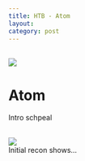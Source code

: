 ```yaml
---
title: HTB - Atom
layout: 
category: post
---
```


<br/>
<img src="../assets/img/htb/easy/Atom/title-card.png">
<br/>

# Atom
Intro schpeal


<br/>
<img src="../assets/img/htb/easy/Atom/nmap.png">
<br/>
Initial recon shows...


